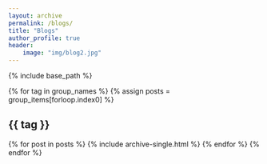 ```yaml
---
layout: archive
permalink: /blogs/
title: "Blogs"
author_profile: true
header:
    image: "img/blog2.jpg"
---
```


{% include base_path %}
<!-- {% include group-by-array collection=site.posts field="tags" %} -->

{% for tag in group_names %}
  {% assign posts = group_items[forloop.index0] %}
  <h2 id="{{ tag | slugify }}" class="archive__subtitle">{{ tag }}</h2>
  {% for post in posts %}
    {% include archive-single.html %}
  {% endfor %}
{% endfor %}
